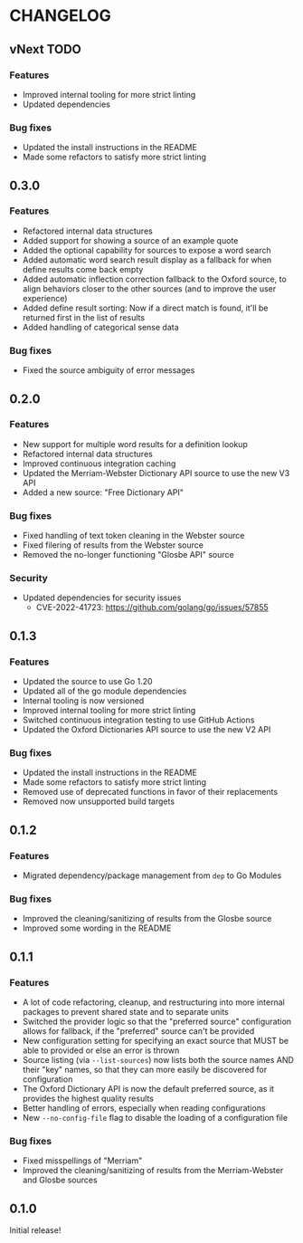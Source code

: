 # CHANGELOG

## vNext TODO

### Features

- Improved internal tooling for more strict linting
- Updated dependencies

### Bug fixes

- Updated the install instructions in the README
- Made some refactors to satisfy more strict linting


## 0.3.0

### Features

- Refactored internal data structures
- Added support for showing a source of an example quote
- Added the optional capability for sources to expose a word search
- Added automatic word search result display as a fallback for when define results come back empty
- Added automatic inflection correction fallback to the Oxford source, to align behaviors closer to the other sources (and to improve the user experience)
- Added define result sorting: Now if a direct match is found, it'll be returned first in the list of results
- Added handling of categorical sense data

### Bug fixes

- Fixed the source ambiguity of error messages


## 0.2.0

### Features

- New support for multiple word results for a definition lookup
- Refactored internal data structures
- Improved continuous integration caching
- Updated the Merriam-Webster Dictionary API source to use the new V3 API
- Added a new source: "Free Dictionary API"

### Bug fixes

- Fixed handling of text token cleaning in the Webster source
- Fixed filering of results from the Webster source
- Removed the no-longer functioning "Glosbe API" source

### Security

- Updated dependencies for security issues
    - CVE-2022-41723: https://github.com/golang/go/issues/57855


## 0.1.3

### Features

- Updated the source to use Go 1.20
- Updated all of the go module dependencies
- Internal tooling is now versioned
- Improved internal tooling for more strict linting
- Switched continuous integration testing to use GitHub Actions
- Updated the Oxford Dictionaries API source to use the new V2 API

### Bug fixes

- Updated the install instructions in the README
- Made some refactors to satisfy more strict linting
- Removed use of deprecated functions in favor of their replacements
- Removed now unsupported build targets


## 0.1.2

### Features

- Migrated dependency/package management from `dep` to Go Modules

### Bug fixes

- Improved the cleaning/sanitizing of results from the Glosbe source
- Improved some wording in the README


## 0.1.1

### Features

- A lot of code refactoring, cleanup, and restructuring into more internal packages to prevent shared state and to separate units
- Switched the provider logic so that the "preferred source" configuration allows for fallback, if the "preferred" source can't be provided
- New configuration setting for specifying an exact source that MUST be able to provided or else an error is thrown
- Source listing (via `--list-sources`) now lists both the source names AND their "key" names, so that they can more easily be discovered for configuration
- The Oxford Dictionary API is now the default preferred source, as it provides the highest quality results
- Better handling of errors, especially when reading configurations
- New `--no-config-file` flag to disable the loading of a configuration file

### Bug fixes

- Fixed misspellings of "Merriam"
- Improved the cleaning/sanitizing of results from the Merriam-Webster and Glosbe sources


## 0.1.0

Initial release!
